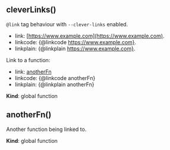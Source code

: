 <a name="cleverLinks"></a>

## cleverLinks()
`@link` tag behaviour with `--clever-links` enabled.

- link: [https://www.example.com](https://www.example.com).
- linkcode: {@linkcode https://www.example.com}.
- linkplain: {@linkplain https://www.example.com}.

Link to a function:
- link: [anotherFn](#anotherFn)
- linkcode: {@linkcode anotherFn}
- linkplain: {@linkplain anotherFn}

**Kind**: global function  
<a name="anotherFn"></a>

## anotherFn()
Another function being linked to.

**Kind**: global function  
